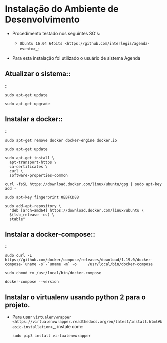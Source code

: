 Instalação do Ambiente de Desenvolvimento
=========================================

* Procedimento testado nos seguintes SO's:

  * `Ubuntu 16.04 64bits <https://github.com/interlegis/agenda-evento>`_;

* Para esta instalação foi utilizado o usuário de sistema Agenda 


Atualizar o sistema::
----------------------

 ::

    sudo apt-get update

    sudo apt-get upgrade
    
    
Instalar a docker::
----------------------------------------------------------------------------------------

:: 

    sudo apt-get remove docker docker-engine docker.io
    
    sudo apt-get update
    
    sudo apt-get install \
      apt-transport-https \
      ca-certificates \
      curl \
      software-properties-common
    
    curl -fsSL https://download.docker.com/linux/ubuntu/gpg | sudo apt-key add -
    
    sudo apt-key fingerprint 0EBFCD88
    
    sudo add-apt-repository \
      "deb [arch=amd64] https://download.docker.com/linux/ubuntu \
      $(lsb_release -cs) \
      stable"
     
Instalar a docker-compose::
----------------------------------------------------------------------------------------

:: 

    sudo curl -L https://github.com/docker/compose/releases/download/1.19.0/docker-compose-`uname -s`-`uname -m` -o     /usr/local/bin/docker-compose
    
    sudo chmod +x /usr/local/bin/docker-compose
    
    docker-compose --version
    
    
Instalar o virtualenv usando python 2 para o projeto.
-----------------------------------------------------

* Para usar `virtualenvwrapper <https://virtualenvwrapper.readthedocs.org/en/latest/install.html#basic-installation>`_, instale com::

      sudo pip3 install virtualenvwrapper
    
    
    
